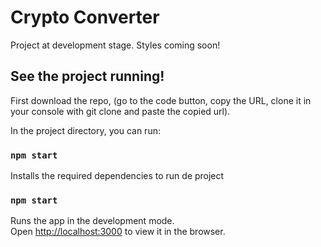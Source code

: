 # Crypto Converter 

Project at development stage. Styles coming soon!

## See the project running!

First download the repo, (go to the code button, copy the URL, clone it in your console with git clone and paste the copied url).

In the project directory, you can run:

### `npm start`

Installs the required dependencies to run de project

### `npm start`

Runs the app in the development mode.\
Open [http://localhost:3000](http://localhost:3000) to view it in the browser.


